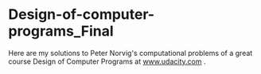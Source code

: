Design-of-computer-programs_Final
=================================

Here are my solutions to Peter Norvig's computational problems of a great course Design of Computer Programs at www.udacity.com .
